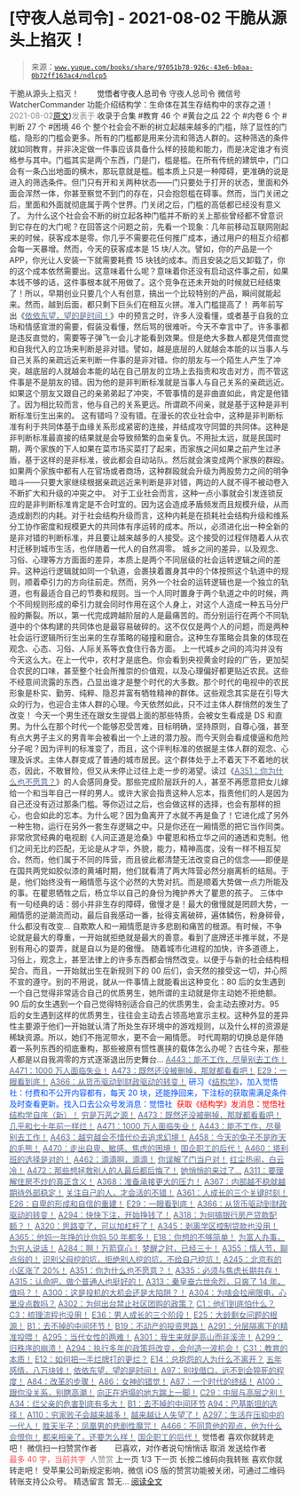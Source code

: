 # [守夜人总司令] - 2021-08-02 干脆从源头上掐灭！

> 来源：[`www.yuque.com/books/share/97051b78-926c-43e6-b0aa-0b72ff163ac4/ndlcp5`](https://www.yuque.com/books/share/97051b78-926c-43e6-b0aa-0b72ff163ac4/ndlcp5)

<ne-p id="520f42f3293818f927861ebbd5b15da4_p_0" data-lake-id="520f42f3293818f927861ebbd5b15da4_p_0"><ne-text id="u03a50f48" style="color: rgb(51, 51, 51);">干脆从源头上掐灭！</ne-text></ne-p> <ne-p id="70d9708820f33de0f5eee4dc3d8ebcbc" data-lake-id="70d9708820f33de0f5eee4dc3d8ebcbc"><ne-text id="ub066d4b2" ne-fontsize="12" style="color: rgb(255, 255, 255);">原创</ne-text><ne-text id="u753b6083" ne-fontsize="14">觉悟者</ne-text><ne-text id="u8465329f" ne-fontsize="14">守夜人总司令</ne-text></ne-p> <ne-p id="54f832ab68ef5484b8b3f5da55b36dd3" data-lake-id="54f832ab68ef5484b8b3f5da55b36dd3"><ne-text id="u6de88889" ne-fontsize="14" ne-bold="true" style="color: rgb(51, 51, 51);">守夜人总司令</ne-text></ne-p> <ne-p id="6b870859472b9f5a36da680e88a032b6" data-lake-id="6b870859472b9f5a36da680e88a032b6"><ne-text id="u5bbf9682" ne-fontsize="14" style="color: rgb(51, 51, 51);">微信号</ne-text><ne-text id="u5de0ae8c" ne-fontsize="14" style="color: rgb(51, 51, 51);">WatcherCommander</ne-text></ne-p> <ne-p id="8fe7c682ef0d4f180131869a683621f2" data-lake-id="8fe7c682ef0d4f180131869a683621f2"><ne-text id="u805c3716" ne-fontsize="14" style="color: rgb(51, 51, 51);">功能介绍</ne-text><ne-text id="u37842c16" ne-fontsize="14" style="color: rgb(51, 51, 51);">结构学：生命体在其生存结构中的求存之道！</ne-text></ne-p> <ne-p id="2d9ffbd59f826647b4a8ff68d2f714c2" data-lake-id="2d9ffbd59f826647b4a8ff68d2f714c2"><ne-text id="ueea9649f" style="color: rgb(140, 140, 140);">2021-08-02</ne-text>[<ne-text id="u5725e386" ne-fontsize="14">原文</ne-text>](https://mp.weixin.qq.com/s?__biz=MzAxNDk1NjI2Mw==&mid=2247487005&idx=1&sn=5c9d09fff280e21b56c7ad36911f4e17&chksm=9b8a2d95acfda48318cea1e43b70b0901796d230bb20e42fa7e7f5905e224967da351fc5bea4#rd))<ne-text id="u0911e31f" ne-fontsize="14" style="color: rgb(140, 140, 140);">发表于</ne-text></ne-p> <ne-p id="f0ab91326caa917c6a2f3dbe57c388da" data-lake-id="f0ab91326caa917c6a2f3dbe57c388da"><ne-text id="u20483b97" style="color: rgb(51, 51, 51);">收录于合集</ne-text></ne-p> <ne-p id="b2e9c9b8ac8c13e49d7e3822b7bfff48" data-lake-id="b2e9c9b8ac8c13e49d7e3822b7bfff48"><ne-text id="u17bfcc4f" style="color: rgb(51, 51, 51);">#教育 46 个</ne-text></ne-p> <ne-p id="4d62ad82059b963d7e9f6e70f7202fee" data-lake-id="4d62ad82059b963d7e9f6e70f7202fee"><ne-text id="u80176c36" style="color: rgb(51, 51, 51);">#黄台之瓜 22 个</ne-text></ne-p> <ne-p id="23114d23f2ce7e7966351684a95e864c" data-lake-id="23114d23f2ce7e7966351684a95e864c"><ne-text id="u81206830" style="color: rgb(51, 51, 51);">#内卷 6 个</ne-text></ne-p> <ne-p id="443961bb76d1ab065e0432d1918fc5b3" data-lake-id="443961bb76d1ab065e0432d1918fc5b3"><ne-text id="ud7030c3e" style="color: rgb(51, 51, 51);">#判断 27 个</ne-text></ne-p> <ne-p id="f00b879d4320f2074ba2dca1f47e7ebe" data-lake-id="f00b879d4320f2074ba2dca1f47e7ebe"><ne-text id="ue406297e" style="color: rgb(51, 51, 51);">#困境 46 个</ne-text></ne-p> <ne-p id="73f0804dd488a408734e6486b57416bd" data-lake-id="73f0804dd488a408734e6486b57416bd"><ne-text id="ucfeca5a8" style="color: rgb(51, 51, 51);">整个社会会不断的树立起越来越多的门槛，除了显性的门槛，隐形的门槛会更多。所有的门槛都是用来分流和筛选人群的。这种筛选的条件就如同教育，并非决定做一件事应该具备什么样的技能和能力，而是决定谁才有资格参与其中。门槛其实是两个东西，门是门，槛是槛。在所有传统的建筑中，门口会有一条凸出地面的横木，那玩意就是槛。槛本质上只是一种障碍，更准确的说是进入的筛选条件。但门只有开和关两种状态——门只要处于打开的状态，里面和外面会浑然一体，你甚至察觉不到门的存在，只会抱怨槛在碍事。然而，当门关闭之后，里面和外面就彻底属于两个世界。门关闭之后，门槛的高低都已经没有意义了。</ne-text></ne-p> <ne-p id="44f89e90c3c91b8298ce5e35ed995e85" data-lake-id="44f89e90c3c91b8298ce5e35ed995e85"><ne-text id="u5bedaba8" style="color: rgb(51, 51, 51);">为什么这个社会会不断的树立起各种门槛并不断的关上那些曾经都不曾意识到它存在的大门呢？在回答这个问题之前，先看一个现象：几年前移动互联网刚起来的时候，获客成本是零。你几乎不需要花任何推广成本，通过用户的相互介绍都会每一天暴增。然而，今天的获客成本是 15 块/人次。譬如，你的产品是一个 APP，你光让人安装一下就需要耗费 15 块钱的成本。而且安装之后又卸载了，你的这个成本依然需要出。这意味着什么呢？意味着你还没有启动这件事之前，如果本钱不够的话，这件事根本就不用做了。这个竞争在还未开始的时候就已经结束了！所以，早期创业只要几个人有创意，搞出一个比较特别的产品，瞬间就能起来。然而，越到后面，都只剩下巨头们在相互火拼。准入门槛提高了！</ne-text></ne-p> <ne-p id="652e6c30ced1bcab9a05f97e06976f40" data-lake-id="652e6c30ced1bcab9a05f97e06976f40"><ne-text id="u866be016" style="color: rgb(51, 51, 51);">两年前写出《</ne-text>[<ne-text id="u21c7055f" style="color: rgb(87, 107, 149);">依依东望，望的是时间！</ne-text>](http://mp.weixin.qq.com/s?__biz=MzAxNDk1NjI2Mw==&mid=2247483947&idx=1&sn=1dcdd529b9dad09a00b6e3e2b14c8245&chksm=9b8a21a3acfda8b5fe1dae1c8979dec0be990a569bc03372af815b4e0f08913e938d57aa6b25&scene=21#wechat_redirect)<ne-text id="u89e73cc4" style="color: rgb(51, 51, 51);">》中的预言之时，许多人没看懂，或者基于自我的立场和情感宣泄的需要，假装没看懂，然后骂的很难听。今天不幸言中了。许多事都是违反直觉的，需要等子弹飞一会儿才能看到效果。但是绝大多数人都是凭借直觉和自我代入的立场来判断是非对错。譬如，越是底层的人就越会本能的以当事人与自己关系的亲疏远近来判断一件事的是非对错。你的朋友与一个陌生人产生了冲突，越底层的人就越会本能的站在自己朋友的立场上去指责和攻击对方，而不管这件事是不是朋友的错。因为他的是非判断标准就是当事人与自己关系的亲疏远近。如果这个朋友又跟自己的亲弟弟起了冲突，不管事情的是非曲直如此，肯定是他错了。因为相比较而言，他与自己的关系更远。所谓疏不间亲，就是基于这种是非判断标准衍生出来的。</ne-text></ne-p> <ne-p id="64cb5f514da78ee483e452b36c22128e" data-lake-id="64cb5f514da78ee483e452b36c22128e"><ne-text id="uadeb1cf3" style="color: rgb(51, 51, 51);">这有错吗？没有错。在漫长的农业社会中，这种是非判断标准有利于共同体基于血缘关系形成紧密的连接，并结成攻守同盟的共同体。这种是非判断标准最直接的结果就是会导致频繁的血亲复仇。不用扯太远，就是民国时期，两个家族的下人如果在菜市场买菜打了起来，而家族之间如果之前产生过矛盾，基于这样的是非标准，彼此都会自动站队。然后就会演变成两个家族的群殴。如果两个家族中都有人在官场或者商场，这种群殴就会升级为两股势力之间的明争暗斗——只要大家继续根据亲疏远近来判断是非对错，两边的人就不得不被动卷入不断扩大和升级的冲突之中。</ne-text></ne-p> <ne-p id="db7d109a18233e871d36ba837118afad" data-lake-id="db7d109a18233e871d36ba837118afad"><ne-text id="u5d63c49c" style="color: rgb(51, 51, 51);">对于工业社会而言，这种一点小事就会引发连锁反应的是非判断标准肯定是不合时宜的。因为这会造成矛盾频发而且规模升级，从而造成剧烈的内耗。对于社会结构升级而言，这种内耗是在损耗社会结构升级和维系分工协作密度和规模更大的共同体有序运转的成本。所以，必须进化出一种全新的是非对错的判断标准，并且要让越来越多的人接受。这个接受的过程伴随着人从农村迁移到城市生活，也伴随着一代人的自然凋零。</ne-text></ne-p> <ne-p id="4cae56b318de31a90312c83a9610ad11" data-lake-id="4cae56b318de31a90312c83a9610ad11"><ne-text id="ue0298118" style="color: rgb(51, 51, 51);">城乡之间的差异，以及观念、习俗、心理等方方面面的差异，本质上是两个不同层级的社会运转逻辑之间的差异。这种运行逻辑就如同一个轨道，会裹挟着置身其中的个体按照这个轨道中的规则，顺着牵引力的方向往前走。然而，另外一个社会的运转逻辑也是一个独立的轨道，也有最适合自己的节奏和规则。当一个人同时置身于两个轨道之中的时候，两个不同规则形成的牵引力就会同时作用在这个人身上，对这个人造成一种五马分尸般的撕裂。所以，第一代完成跨越阶层的人是最痛苦的。而分别运行在两个不同轨道中的个体构建的共同体也是最容易破碎的。这不仅仅是两个人的问题，而是两种社会运行逻辑所衍生出来的生存策略的碰撞和磨合。这种生存策略会具象的体现在观念、心态、习俗、人际关系等衣食住行各方面。</ne-text></ne-p> <ne-p id="b3d722150456016bbd7f54879b5c0b67" data-lake-id="b3d722150456016bbd7f54879b5c0b67"><ne-text id="uedb35c7e" style="color: rgb(51, 51, 51);">上一代城乡之间的鸿沟并没有今天这么大。在上一代中，农村才是底色。你会看到央视黄金时段的广告，更加契合农民的口味，甚至整个社会所推崇的价值观，以及心理偏好都更贴近农民。这些不经意间流露的东西，凸显出谁才是整个时代的大多数。那个时代的电视中的农民形象是朴实、勤劳、纯粹、隐忍并富有牺牲精神的群体。这些观念其实是在引导大众的行为，也迎合主体人群的心理。今天依然如此，只不过主体人群悄然的发生了改变！</ne-text></ne-p> <ne-p id="f9cda0bc961b79d1103373d0d25b9884" data-lake-id="f9cda0bc961b79d1103373d0d25b9884"><ne-text id="u5d30a7dc" style="color: rgb(51, 51, 51);">今天一个男生还在跟女生提倡上面的那些特质，会被女生看成是 DS 和直男。为什么在那个时代一个能够忍受苦难，目标明确，坚持原则，自尊心强，甚至有点大男子主义的男青年会被看出一个上进的潜力股。而今天则会看成傻逼和危险分子呢？因为评判的标准变了，而且，这个评判标准的依据是主体人群的观念、心理及诉求。主体人群变成了普通的城市居民。这个群体处于上不着天下不着地的状态，因此，不敢冒险，但又从未停止过往上走一步的渴望。读过《</ne-text>[<ne-text id="uee0277bc" style="color: rgb(87, 107, 149);">A351：你为什么也不愿意？</ne-text>](http://mp.weixin.qq.com/s?__biz=MzIzMDYwOTM0Mg==&mid=2247485242&idx=1&sn=f4a01a5936322120b0b158f225bc78de&chksm=e8b19febdfc616fd2eb1558a3b7c748ecc497a3af00aec5b5c5ca8042cc52eb7d0af7befa399&scene=21#wechat_redirect)<ne-text id="u6e8fe5bb" style="color: rgb(51, 51, 51);">》的人会感同身受。那些完成阶层跃升的人，甚至不再愿意把女儿嫁给一个和当年自己一样的男人。或许大家会指责这种人忘本，指责他们的人是因为自己还没有迈过那条门槛。等你迈过之后，也会做这样的选择，也会有那样的担心，也会如此的忘本。为什么呢？因为鱼离开了水就不再是鱼了！它进化成了另外一种生物，运行在另外一套生存逻辑之中。只是你还在一厢情愿的把它当作同类。</ne-text></ne-p> <ne-p id="499fa5276a5790790424c9501bf4a5ee" data-lake-id="499fa5276a5790790424c9501bf4a5ee"><ne-text id="u328520c8" style="color: rgb(51, 51, 51);">非常欣赏经典的电视剧《人间正道是沧桑》中瞿恩和杨立华之间的通透和克制。他们之间无比的匹配，无论是从才华，外貌，能力，精神高度，没有一样不相互契合。然而，他们属于不同的阵营，而且彼此都清楚无法改变自己的信念——即便是在国共两党如胶似漆的黄埔时期，他们就看清了两大阵营必然分崩离析的结局。于是，他们始终没有一厢情愿与这个必然的大势对抗。而是顺着大势做一点力所能及的事。在瞿恩牺牲之后，杨立华以自己的身份为掩护养大了瞿恩的孩子。</ne-text></ne-p> <ne-p id="2ca176a75600a2c671376deb9ae3f4ed" data-lake-id="2ca176a75600a2c671376deb9ae3f4ed"><ne-text id="uf51e7513" style="color: rgb(51, 51, 51);">三体中有一句经典的话：弱小并非生存的障碍，傲慢才是！最大的傲慢就是罔顾大势，一厢情愿的逆潮流而动，最后自我感动一番，扯得支离破碎，遍体鳞伤，粉身碎骨，什么都没有改变… 自欺欺人和一厢情愿是许多悲剧和痛苦的根源。有时候，不争论就是最大的尊重，一开始就拒绝就是最大的善意。看到了底牌还半推半就，不是别有用心的耍弄，就是自以为是的傲慢。</ne-text></ne-p> <ne-p id="2e0d6d0cc5d7eb65025e5bd7ddf590c1" data-lake-id="2e0d6d0cc5d7eb65025e5bd7ddf590c1"><ne-text id="ubd796576" style="color: rgb(51, 51, 51);">随着城市化进程的加快，许多道德上，习俗上，观念上，甚至法律上的许多东西都会悄然改变。以便于与新的社会结构相契合。而且，一开始就出生在新规则下的 00 后们，会天然的接受这一切，并心照不宣的遵守。别的不用说，就从一件事情上就能看出这种变化：80 后的女生遇到一个自己觉得非常适合自己的优质男生，她所谓的主动就是你主动她不拒绝额。90 后的女生遇到一个自己觉得特别适合自己的优质男生，会主动去撩对方。95 后的女生遇到这样的优质男生，往往会主动去占领高地宣示主权。这种外显的差异性主要源于他们一开始就认清了所处生存环境中的游戏规则，以及什么样的资源是稀缺资源。所以，她们不拖泥带水，更不会一厢情愿。</ne-text></ne-p> <ne-p id="1d292cbdacf5c61ac3686e87dc3fb8e6" data-lake-id="1d292cbdacf5c61ac3686e87dc3fb8e6"><ne-text id="u8f8141e5" style="color: rgb(51, 51, 51);">时代周期的切换总是伴随着一系列东西的彻底重构，那些被原有惯性裹挟的载体怎么办呢？古往今来，那些人都是以自我凋零的方式逐渐退出历史舞台…</ne-text></ne-p> <ne-p id="56e4bc32881b72ab5d4a160172aa2adb" data-lake-id="56e4bc32881b72ab5d4a160172aa2adb">[<ne-text id="u9e14f336" style="color: rgb(87, 107, 149);">A443：能不工作，尽量别去工作！</ne-text>](http://mp.weixin.qq.com/s?__biz=MzIzMDYwOTM0Mg==&mid=2247485773&idx=1&sn=53ef33f06482c86688f789e66dc60694&chksm=e8b1919cdfc6188ae7e40e10857a7661c927157293a294000b30c49c7699d210248718ea9315&scene=21#wechat_redirect)</ne-p> <ne-p id="8afa17056aa6baa21f3403fe05c00b78" data-lake-id="8afa17056aa6baa21f3403fe05c00b78">[<ne-text id="u0053af14" style="color: rgb(87, 107, 149);">A471：1000 万人面临失业！</ne-text>](http://mp.weixin.qq.com/s?__biz=MzIzMDYwOTM0Mg==&mid=2247486048&idx=1&sn=bf4938c29795e6b87e12bf1297f4583d&chksm=e8b192b1dfc61ba79abd79a8466233e918139d75e45a635323df32428b429405ecd140142e20&scene=21#wechat_redirect)</ne-p> <ne-p id="9988344b51b55efb044735d0053a503b" data-lake-id="9988344b51b55efb044735d0053a503b">[<ne-text id="u7bbceb2f" style="color: rgb(87, 107, 149);">A473：既然还没被删掉，那就都看看吧！</ne-text>](http://mp.weixin.qq.com/s?__biz=MzAxNDk1NjI2Mw==&mid=2247487000&idx=1&sn=f379e55a20266461eda21ca7579488ae&chksm=9b8a2d90acfda4867941f50c44c78307c32b34b1bb40133fcaeb780e00231c17a528768e8d3b&scene=21#wechat_redirect)</ne-p> <ne-p id="876ce94af2afdeac930cc5d83ccfb7b2" data-lake-id="876ce94af2afdeac930cc5d83ccfb7b2">[<ne-text id="u8bb2d636" ne-bold="true" style="color: rgb(87, 107, 149);">E29：一眼看到底！</ne-text>](http://mp.weixin.qq.com/s?__biz=MzIzMDYwOTM0Mg==&mid=2247485301&idx=1&sn=dc6dd50c5d742ea51ce9e394de25351a&chksm=e8b19fa4dfc616b26734c3619c6fa664474fa478d2764c3370dde41d19f6035edc05f9f191e8&scene=21#wechat_redirect)</ne-p> <ne-p id="4d2c72273ea3958dd7b90ba106ee7fab" data-lake-id="4d2c72273ea3958dd7b90ba106ee7fab">[<ne-text id="u48ac63ad" ne-bold="true" style="color: rgb(87, 107, 149);">A366：从货币驱动到财政驱动的转变！</ne-text>](http://mp.weixin.qq.com/s?__biz=MzIzMDYwOTM0Mg==&mid=2247485347&idx=1&sn=a916df57ddc7230366719fbecc6c1704&chksm=e8b19f72dfc61664fd99844bfe3ffffb5d6f088807c84d99f11ddbc7410b2eed67bc4c615d53&scene=21#wechat_redirect)</ne-p> <ne-p id="90bf69be98e0312577308d2974a17e2e" data-lake-id="90bf69be98e0312577308d2974a17e2e"><ne-text id="u24b1109a" ne-bold="true" style="color: rgb(0, 82, 255);">研习《</ne-text>[<ne-text id="u83abeb1c" ne-bold="true" style="color: rgb(87, 107, 149);">结构学</ne-text>](https://mp.weixin.qq.com/mp/appmsgalbum?action=getalbum&album_id=1318317199878225920&__biz=MzAxNDk1NjI2Mw==#wechat_redirect)<ne-text id="ueea410de" ne-bold="true" style="color: rgb(0, 82, 255);">》，加入觉悟社：付费和不公开内容都有，每天 20 块，还能挣回来，下注标的获取需满足条件及时查看更新。</ne-text><ne-text id="ub4cb9094" style="color: rgb(0, 82, 255);">找入口去公众号发消息：觉悟社 </ne-text></ne-p> <ne-p id="15dbaad646bc28f385c7880efda45f8c" data-lake-id="15dbaad646bc28f385c7880efda45f8c"><ne-text id="u9248fe83" style="color: rgb(255, 0, 0);">获取《结构学》发消息</ne-text><ne-text id="ua257c11f" ne-bold="true" style="color: rgb(255, 0, 0);">：觉悟社</ne-text></ne-p>  <ne-p id="b8757d15440a5cde049adeaeaf3828e8" data-lake-id="b8757d15440a5cde049adeaeaf3828e8"><ne-card data-card-name="image" data-card-type="inline" id="JhLCz" data-event-boundary="card" style="color: rgb(51, 51, 51);"><ne-p id="9741bd48e94d61b4a928e996f6869a45" data-lake-id="9741bd48e94d61b4a928e996f6869a45">[<ne-text id="uba555a3d" ne-bold="true" style="color: rgb(87, 107, 149);">结构学自序（新）！</ne-text>](http://mp.weixin.qq.com/s?__biz=MzIzMDYwOTM0Mg==&mid=2247485283&idx=1&sn=aa2b8554b8e5040f8f959636feaa06a3&chksm=e8b19fb2dfc616a430aa381b8da0815311244e694a69809cd92d0602ac34cfe5f1f419b3745e&scene=21#wechat_redirect)</ne-p> <ne-p id="71af454d9edd50f6971c4787eb845dba" data-lake-id="71af454d9edd50f6971c4787eb845dba">[<ne-text id="u9f54e667" style="color: rgb(87, 107, 149);">穷是万恶之源！</ne-text>](http://mp.weixin.qq.com/s?__biz=MzAxNDk1NjI2Mw==&mid=2247483823&idx=1&sn=e54ebe9891b302dc0bf1815c76ccf8b7&chksm=9b8a2227acfdab31a05e273addd9159d4b8263d58d3c58bf214841c8189157519719c3427306&scene=21#wechat_redirect)</ne-p> <ne-p id="0ccf500014cd0cc704bf4b7a63a7ab05" data-lake-id="0ccf500014cd0cc704bf4b7a63a7ab05">[<ne-text id="u37e55d03" style="color: rgb(87, 107, 149);">A473：既然还没被删掉，那就都看看吧！</ne-text>](http://mp.weixin.qq.com/s?__biz=MzAxNDk1NjI2Mw==&mid=2247487000&idx=1&sn=f379e55a20266461eda21ca7579488ae&chksm=9b8a2d90acfda4867941f50c44c78307c32b34b1bb40133fcaeb780e00231c17a528768e8d3b&scene=21#wechat_redirect)</ne-p> <ne-p id="d60585f1c75135af38a6a63d45aa3a04" data-lake-id="d60585f1c75135af38a6a63d45aa3a04">[<ne-text id="u742dc9c3" style="color: rgb(87, 107, 149);">几乎和七十年前一样烂！</ne-text>](http://mp.weixin.qq.com/s?__biz=MzAxNDk1NjI2Mw==&mid=2247486998&idx=1&sn=0a78b1ba4029ed5a6c00c7707110cb45&chksm=9b8a2d9eacfda488c8ca29dfbdf2fdd6762fd2c4aa506456cff542b693ec31161a2f22e7c96f&scene=21#wechat_redirect)</ne-p> <ne-p id="9e2c38917c855e949560d78f3d7abf38" data-lake-id="9e2c38917c855e949560d78f3d7abf38">[<ne-text id="u28c2fe94" ne-bold="true" style="color: rgb(87, 107, 149);">A471：1000 万人面临失业！</ne-text>](http://mp.weixin.qq.com/s?__biz=MzIzMDYwOTM0Mg==&mid=2247486048&idx=1&sn=bf4938c29795e6b87e12bf1297f4583d&chksm=e8b192b1dfc61ba79abd79a8466233e918139d75e45a635323df32428b429405ecd140142e20&scene=21#wechat_redirect)</ne-p> <ne-p id="fa0d981428886e4f9e231998a1c8e5de" data-lake-id="fa0d981428886e4f9e231998a1c8e5de">[<ne-text id="u522f8b6a" ne-bold="true" style="color: rgb(87, 107, 149);">A443：能不工作，尽量别去工作！</ne-text>](http://mp.weixin.qq.com/s?__biz=MzIzMDYwOTM0Mg==&mid=2247485773&idx=1&sn=53ef33f06482c86688f789e66dc60694&chksm=e8b1919cdfc6188ae7e40e10857a7661c927157293a294000b30c49c7699d210248718ea9315&scene=21#wechat_redirect)</ne-p> <ne-p id="6296e3683981f57781ff63206dd7d8cf" data-lake-id="6296e3683981f57781ff63206dd7d8cf">[<ne-text id="uaf267572" style="color: rgb(87, 107, 149);">A463：越穷越会不惜代价去追求幻境！</ne-text>](http://mp.weixin.qq.com/s?__biz=MzIzMDYwOTM0Mg==&mid=2247486001&idx=1&sn=63523764887ace115466f7666f60e462&chksm=e8b192e0dfc61bf696c3fdc601d7786fcfe56c7249166983a33aa58e476a873b5ce32f3af194&scene=21#wechat_redirect)</ne-p> <ne-p id="8d47f326d8e7ffbf13d9489f7ab38c64" data-lake-id="8d47f326d8e7ffbf13d9489f7ab38c64">[<ne-text id="ue111196f" ne-bold="true" style="color: rgb(87, 107, 149);">A458：今天的兔子不是昨天的毛熊！</ne-text>](http://mp.weixin.qq.com/s?__biz=MzIzMDYwOTM0Mg==&mid=2247485945&idx=1&sn=e575799e1d693147593aca2220da1ab8&chksm=e8b19128dfc6183eb8468a4f462cf4612c11b8770de4b4f21a3978873eafc06e5e1e789db5d4&scene=21#wechat_redirect)</ne-p> <ne-p id="893261b528c581029d7b03798f3b08ff" data-lake-id="893261b528c581029d7b03798f3b08ff">[<ne-text id="u12b559b3" style="color: rgb(87, 107, 149);">A470：走出自卑、敏感、焦虑的困境！</ne-text>](http://mp.weixin.qq.com/s?__biz=MzIzMDYwOTM0Mg==&mid=2247486038&idx=1&sn=8ca06dd9791f0b1812e4207ab9f3da17&chksm=e8b19287dfc61b916da5943853087e236284ac52258cd2e2ab23e17ed8cf86284d2928eb5501&scene=21#wechat_redirect)</ne-p> <ne-p id="c91d3d39d7d541dc1f935c9e92504efe" data-lake-id="c91d3d39d7d541dc1f935c9e92504efe">[<ne-text id="ua2a0b125" style="color: rgb(87, 107, 149);">国企职工的后代！</ne-text>](http://mp.weixin.qq.com/s?__biz=MzIzMDYwOTM0Mg==&mid=2247485992&idx=1&sn=feee2c96a03d19b3d09ef26a4c773d67&chksm=e8b192f9dfc61befac7603d46f65577b559005a32b0f34f6cdd7581c9cac760f8f93cdd78da1&scene=21#wechat_redirect)</ne-p> <ne-p id="976334a5249535d16f751c24522c5d4c" data-lake-id="976334a5249535d16f751c24522c5d4c">[<ne-text id="u28d9d1e7" style="color: rgb(87, 107, 149);">A460：塔利班的选择是对的！</ne-text>](http://mp.weixin.qq.com/s?__biz=MzIzMDYwOTM0Mg==&mid=2247485975&idx=1&sn=6b0f177b4ea0ebbd459bd60b2c38b45d&chksm=e8b192c6dfc61bd0dc168554185ac50b8766c65ea2b07302d9ea8d2587d3338ca409349d3c7c&scene=21#wechat_redirect)</ne-p> <ne-p id="c9437110592195e50b84f182f5e55852" data-lake-id="c9437110592195e50b84f182f5e55852">[<ne-text id="u3fda87d6" style="color: rgb(87, 107, 149);">A462：滴滴啊，滴滴！</ne-text>](http://mp.weixin.qq.com/s?__biz=MzIzMDYwOTM0Mg==&mid=2247485987&idx=1&sn=b148f4fdd1b8e4c5a6adb9d8ee37eb07&chksm=e8b192f2dfc61be45f8f6378c8a11a241ae609bc3afbc389d32df451c5f0e562ba590bcee88f&scene=21#wechat_redirect)</ne-p> <ne-p id="9f738b8df1db6a64f35243f7be3df9b6" data-lake-id="9f738b8df1db6a64f35243f7be3df9b6">[<ne-text id="u1606e2cc" style="color: rgb(87, 107, 149);">你误解了门当户对！</ne-text>](http://mp.weixin.qq.com/s?__biz=MzAxNDk1NjI2Mw==&mid=2247486972&idx=1&sn=374297ef4332b1dc1c96c6e2f10e3212&chksm=9b8a2e74acfda762739dd58bec2cabe8b8d44717705d356953b94089dacb9225f702d4f76b31&scene=21#wechat_redirect)</ne-p> <ne-p id="74fa4d85ff920c2276792cb5269ea44c" data-lake-id="74fa4d85ff920c2276792cb5269ea44c">[<ne-text id="u398fdf80" style="color: rgb(87, 107, 149);">红尘热闹，白云冷！</ne-text>](http://mp.weixin.qq.com/s?__biz=MzAxNDk1NjI2Mw==&mid=2247486913&idx=1&sn=6b387c24eb6d5e30ed150e13eded77a1&chksm=9b8a2e49acfda75fdfcfe0a7770792cdd85568a9ecb1bd9b67508b29df853aaba08bf27356d5&scene=21#wechat_redirect)</ne-p> <ne-p id="076824003cde6f586c1ff779b31b2896" data-lake-id="076824003cde6f586c1ff779b31b2896">[<ne-text id="u0b166c66" style="color: rgb(87, 107, 149);">A472：那些想拯救别人的人最后都后悔了！</ne-text>](http://mp.weixin.qq.com/s?__biz=MzAxNDk1NjI2Mw==&mid=2247486991&idx=1&sn=614ee82f6fec41e2e7615695dbe879f7&chksm=9b8a2d87acfda491e089d9d494ac3321fa68a9aa7b9d21a56efa109172bdfd1566c7a0ca3d18&scene=21#wechat_redirect)</ne-p> <ne-p id="14f13021870f5fc4eae0cc5bea8a0041" data-lake-id="14f13021870f5fc4eae0cc5bea8a0041">[<ne-text id="uf78e5163" style="color: rgb(87, 107, 149);">她悄悄的来过了…</ne-text>](http://mp.weixin.qq.com/s?__biz=MzAxNDk1NjI2Mw==&mid=2247486930&idx=1&sn=b77ae646083ab5e3eb326ae3d7e21d45&chksm=9b8a2e5aacfda74c2ff1967af83816bf72089493de4db12379f3ce640a96e9260ceea91d094c&scene=21#wechat_redirect)</ne-p> <ne-p id="287b55849a68bed36ca698e4a78622bb" data-lake-id="287b55849a68bed36ca698e4a78622bb">[<ne-text id="u095aac57" ne-bold="true" style="color: rgb(87, 107, 149);">A311：要理解住房不炒的真正含义！</ne-text>](http://mp.weixin.qq.com/s?__biz=MzIzMDYwOTM0Mg==&mid=2247484959&idx=1&sn=090583ec50bfd9febec1de463c2672f6&chksm=e8b19ecedfc617d8629080f6745c8de013cfe875de26eef6767b2d5c10782650223ed15f807b&scene=21#wechat_redirect)</ne-p> <ne-p id="e37defa93dfd892823d8248f7fa15242" data-lake-id="e37defa93dfd892823d8248f7fa15242">[<ne-text id="ue4ac5b3f" ne-bold="true" style="color: rgb(87, 107, 149);">A368：准备承接更大的压力！</ne-text>](http://mp.weixin.qq.com/s?__biz=MzIzMDYwOTM0Mg==&mid=2247485369&idx=1&sn=2667c5f16cee9442898e6e5841394ceb&chksm=e8b19f68dfc6167e4e104d37c61b859327f4b8ce37941da84bd412d3e27bb4a51c7dee8e1a7a&scene=21#wechat_redirect)</ne-p> <ne-p id="24ad9de7631f61f640596d97b4beb793" data-lake-id="24ad9de7631f61f640596d97b4beb793">[<ne-text id="u46535551" ne-bold="true" style="color: rgb(87, 107, 149);">A367：内部越不稳就越期待外部稳定！</ne-text>](http://mp.weixin.qq.com/s?__biz=MzIzMDYwOTM0Mg==&mid=2247485357&idx=1&sn=8defe53f9944202f9dd4504eb4b58400&chksm=e8b19f7cdfc6166a35ae3b9e710959c0bbbd9cd381fe3ce105489b542c9c695e3778bae7a2c5&scene=21#wechat_redirect)</ne-p> <ne-p id="5fed445a8283331d79bd059c376eb8c3" data-lake-id="5fed445a8283331d79bd059c376eb8c3">[<ne-text id="u672f7d88" style="color: rgb(87, 107, 149);">关注自己的人，才会活的不错！</ne-text>](http://mp.weixin.qq.com/s?__biz=MzIzMDYwOTM0Mg==&mid=2247485305&idx=1&sn=c719ea57e5c3320c2e2629dd9a7b44e9&chksm=e8b19fa8dfc616be5fa3f8141ea0aa63d5e1335657ed97e62c1086c41eba29effe58e0c8e9dc&scene=21#wechat_redirect)</ne-p> <ne-p id="fa40b36e81af5823247ba2c8f8127ccc" data-lake-id="fa40b36e81af5823247ba2c8f8127ccc">[<ne-text id="u6ea69de1" ne-bold="true" style="color: rgb(87, 107, 149);">A361：人成长的三个关键时刻！</ne-text>](http://mp.weixin.qq.com/s?__biz=MzAxNDk1NjI2Mw==&mid=2247486472&idx=1&sn=8b46d73659ff81e3d7bd544e1718a94f&chksm=9b8a2f80acfda69601b059cb0180f8841eda098200c32c84ad6430bb8fbe33a9021fa7890344&scene=21#wechat_redirect)</ne-p> <ne-p id="0c9c283f05a9ca58c27ebadebb8410f1" data-lake-id="0c9c283f05a9ca58c27ebadebb8410f1">[<ne-text id="u5c58ff7b" ne-bold="true" style="color: rgb(87, 107, 149);">E26：自卑的形成和自信的重建！</ne-text>](http://mp.weixin.qq.com/s?__biz=MzIzMDYwOTM0Mg==&mid=2247485311&idx=1&sn=28f827c212f9a1ac53e73986742ca5aa&chksm=e8b19faedfc616b8d527f328c2ad55dca966707c8813ceaa5b7c0daee3432edeec88744d842c&scene=21#wechat_redirect)</ne-p> <ne-p id="a3a1f05f9ab4e9b9fc30857bcacc6885" data-lake-id="a3a1f05f9ab4e9b9fc30857bcacc6885">[<ne-text id="u88cb907c" ne-bold="true" style="color: rgb(87, 107, 149);">E29：一眼看到底！</ne-text>](http://mp.weixin.qq.com/s?__biz=MzIzMDYwOTM0Mg==&mid=2247485301&idx=1&sn=dc6dd50c5d742ea51ce9e394de25351a&chksm=e8b19fa4dfc616b26734c3619c6fa664474fa478d2764c3370dde41d19f6035edc05f9f191e8&scene=21#wechat_redirect)</ne-p> <ne-p id="6bb980f5ed6e6d0e589e1e5a7239a499" data-lake-id="6bb980f5ed6e6d0e589e1e5a7239a499">[<ne-text id="u0730ea0c" ne-bold="true" style="color: rgb(87, 107, 149);">A366：从货币驱动到财政驱动的转变！</ne-text>](http://mp.weixin.qq.com/s?__biz=MzIzMDYwOTM0Mg==&mid=2247485347&idx=1&sn=a916df57ddc7230366719fbecc6c1704&chksm=e8b19f72dfc61664fd99844bfe3ffffb5d6f088807c84d99f11ddbc7410b2eed67bc4c615d53&scene=21#wechat_redirect)</ne-p> <ne-p id="1e5a97a7dde1b695397440db89da56f4" data-lake-id="1e5a97a7dde1b695397440db89da56f4">[<ne-text id="u9999a179" ne-bold="true" style="color: rgb(87, 107, 149);">A294：快快下注，开始挣钱了！</ne-text>](http://mp.weixin.qq.com/s?__biz=MzIzMDYwOTM0Mg==&mid=2247484849&idx=1&sn=5485cd1d6c511e883e25b0c7dd9e2e3e&chksm=e8b19d60dfc614764ffc8405dccf5b8120b31988f3c1cee74e384c06f0e39c3c81bef8263c3d&scene=21#wechat_redirect)</ne-p> <ne-p id="c3baf59b04a957623efd0a0cd8d088c7" data-lake-id="c3baf59b04a957623efd0a0cd8d088c7">[<ne-text id="ub71ca864" ne-bold="true" style="color: rgb(87, 107, 149);">A318：为何搞银行房产贷款配额？！</ne-text>](http://mp.weixin.qq.com/s?__biz=MzIzMDYwOTM0Mg==&mid=2247485031&idx=1&sn=c4af23061445755fdb12f1196c108b1d&chksm=e8b19eb6dfc617a015821fd94ff2d8f51a2cb8fb456ddd907206b615bf3240c1597d3618609c&scene=21#wechat_redirect)</ne-p> <ne-p id="65514bcfff415c64db5ba41bb5d305e3" data-lake-id="65514bcfff415c64db5ba41bb5d305e3">[<ne-text id="ufc33ab63" ne-fontsize="13" ne-bold="true" style="color: rgb(87, 107, 149);">A320：思路变了，可以加杠杆了！</ne-text>](http://mp.weixin.qq.com/s?__biz=MzIzMDYwOTM0Mg==&mid=2247485041&idx=1&sn=add2174fa42806f885a456a072ee4fee&chksm=e8b19ea0dfc617b6734e013f780112fdd88f28ad5312ce423fea1d75da4c3757660dab175208&scene=21#wechat_redirect)</ne-p> <ne-p id="97710ae7b2a3368496468208ab2162ef" data-lake-id="97710ae7b2a3368496468208ab2162ef">[<ne-text id="u2d0612d5" ne-bold="true" style="color: rgb(87, 107, 149);">A345：剥离学区控制贷款也没用！</ne-text>](http://mp.weixin.qq.com/s?__biz=MzIzMDYwOTM0Mg==&mid=2247485208&idx=1&sn=ac3653b56fc18a4a6a809139f935bc45&chksm=e8b19fc9dfc616dfa31b0baf15aa90d994ef8a1262e0fd515739c06698cd0673d1d46e6e4c4f&scene=21#wechat_redirect)</ne-p> <ne-p id="b8cc02d3434c3a147fc0f71f1275eeb6" data-lake-id="b8cc02d3434c3a147fc0f71f1275eeb6">[<ne-text id="u66ae2f8e" ne-bold="true" style="color: rgb(87, 107, 149);">A365：他妈一年挣的比你妈 50 年都多！</ne-text>](http://mp.weixin.qq.com/s?__biz=MzIzMDYwOTM0Mg==&mid=2247485336&idx=1&sn=2fba7786d5102be1d639bfdd138185db&chksm=e8b19f49dfc6165f4a1e07062ca1414d977f1a6c15d797233e36f7dec3b27c28b0ed72667f5f&scene=21#wechat_redirect)</ne-p> <ne-p id="889fb834083caddfefc8f6a3c46f726e" data-lake-id="889fb834083caddfefc8f6a3c46f726e">[<ne-text id="u8b48bd5b" ne-bold="true" style="color: rgb(87, 107, 149);">E18：你想的不够简单！</ne-text>](http://mp.weixin.qq.com/s?__biz=MzIzMDYwOTM0Mg==&mid=2247484775&idx=1&sn=2a8e810e281cd7fe5a4db49002b193d2&chksm=e8b19db6dfc614a0e3360f0d54949c40138c27b184c114a44feaa394bd4400073dbbedf6a049&scene=21#wechat_redirect)</ne-p> <ne-p id="2eae0ce291908d1e83673e50c4296693" data-lake-id="2eae0ce291908d1e83673e50c4296693">[<ne-text id="u71189f9b" style="color: rgb(87, 107, 149);">为富人办事，为穷人说话！</ne-text>](http://mp.weixin.qq.com/s?__biz=MzIzMDYwOTM0Mg==&mid=2247484462&idx=1&sn=195ebab17907fba73c69ae7a11bc40ad&chksm=e8b19cffdfc615e9b2f88327d492813afa3656859f4d67a6d831ac1cf684a54b760a8b8edcd6&scene=21#wechat_redirect)</ne-p> <ne-p id="6b3605d311a05a1d5d772a78d9330ac2" data-lake-id="6b3605d311a05a1d5d772a78d9330ac2">[<ne-text id="uc7207d3e" ne-bold="true" style="color: rgb(87, 107, 149);">A284：啊！万箭穿心！</ne-text>](http://mp.weixin.qq.com/s?__biz=MzAxNDk1NjI2Mw==&mid=2247486135&idx=1&sn=e950149b9b9147e9199cfc6093605950&chksm=9b8a293facfda029419b911d4b4fa91c73bbaf695b206df2cf15124d843f4bf4b80673baa394&scene=21#wechat_redirect)</ne-p> <ne-p id="0490f8842f0c51ceab11158e36c1e581" data-lake-id="0490f8842f0c51ceab11158e36c1e581">[<ne-text id="u95a0628b" ne-bold="true" style="color: rgb(87, 107, 149);">梦醒之时，已经三十！</ne-text>](http://mp.weixin.qq.com/s?__biz=MzIzMDYwOTM0Mg==&mid=2247484378&idx=1&sn=e3a058584a13d7a5267315113964280d&chksm=e8b19b0bdfc6121df4af4b77d2d826fd0f4132ccfdee48132ce8cf86eb1ba45b898be83d1dc7&scene=21#wechat_redirect)</ne-p> <ne-p id="30ca9570a27b7f5c38cb786c5100b2bd" data-lake-id="30ca9570a27b7f5c38cb786c5100b2bd">[<ne-text id="u656d42a1" ne-bold="true" style="color: rgb(87, 107, 149);">A355：情人节，聊点俗的！</ne-text>](http://mp.weixin.qq.com/s?__biz=MzAxNDk1NjI2Mw==&mid=2247486442&idx=1&sn=2ed76ec8cb69dfe51023fb4f426eeb51&chksm=9b8a2862acfda17469215d16d6bfa7210211dfb0cf4418774fc0ea014de0f6184c9b01b82f70&scene=21#wechat_redirect)</ne-p> <ne-p id="00a28b77964b17bc24271273786d709a" data-lake-id="00a28b77964b17bc24271273786d709a">[<ne-text id="u78bce41b" ne-bold="true" style="color: rgb(87, 107, 149);">识别父母挖的坑，拒绝别人挖的坑，不给自己挖坑！</ne-text>](http://mp.weixin.qq.com/s?__biz=MzAxNDk1NjI2Mw==&mid=2247486426&idx=1&sn=8707934ad2fe2f8017d6b7810fd61c17&chksm=9b8a2852acfda1441fded7bab2456dd2493073ad3e5d541e1080d1739879b86c25a3a61df79a&scene=21#wechat_redirect)</ne-p> <ne-p id="9f65a870dd7f38ec99b8a920c18e15ac" data-lake-id="9f65a870dd7f38ec99b8a920c18e15ac">[<ne-text id="u1bc0e622" ne-bold="true" style="color: rgb(87, 107, 149);">A245：北京有的小区涨了 20%！</ne-text>](http://mp.weixin.qq.com/s?__biz=MzIzMDYwOTM0Mg==&mid=2247485265&idx=1&sn=f4bce6f07805cba2db3a1a806215e45c&chksm=e8b19f80dfc616966666979063f2c9fce9fe20308538607cf90eac74f0db85c9adf79299f4b8&scene=21#wechat_redirect)</ne-p> <ne-p id="fafe55f1c415c538405d40160fdb3476" data-lake-id="fafe55f1c415c538405d40160fdb3476">[<ne-text id="u50ebd5bd" style="color: rgb(87, 107, 149);">A351：你为什么也不愿意？！</ne-text>](http://mp.weixin.qq.com/s?__biz=MzIzMDYwOTM0Mg==&mid=2247485242&idx=1&sn=f4a01a5936322120b0b158f225bc78de&chksm=e8b19febdfc616fd2eb1558a3b7c748ecc497a3af00aec5b5c5ca8042cc52eb7d0af7befa399&scene=21#wechat_redirect)</ne-p> <ne-p id="fecf4b0729433ce521dcb998aacc359e" data-lake-id="fecf4b0729433ce521dcb998aacc359e">[<ne-text id="ucfd68ad1" ne-bold="true" style="color: rgb(87, 107, 149);">A335：必须与焦虑长期共存！</ne-text>](http://mp.weixin.qq.com/s?__biz=MzIzMDYwOTM0Mg==&mid=2247485165&idx=1&sn=f3f0957c63fa549b288f00c8b117162e&chksm=e8b19e3cdfc6172a188000afd2b522144a04ba774169824cad2067d93b5365537ff0644f6b9f&scene=21#wechat_redirect)</ne-p> <ne-p id="74e05b9d1b9ae58c11cea0f7d78e5977" data-lake-id="74e05b9d1b9ae58c11cea0f7d78e5977">[<ne-text id="uddeed423" ne-bold="true" style="color: rgb(87, 107, 149);">A315：认命吧，做个普通人也挺好的！</ne-text>](http://mp.weixin.qq.com/s?__biz=MzIzMDYwOTM0Mg==&mid=2247485008&idx=1&sn=bcaf70c42d4676c8f69de9f9ead1e495&chksm=e8b19e81dfc617973ba40200519407186760e32843fc6f379020da6160b0ba89870dadcae5fa&scene=21#wechat_redirect)</ne-p> <ne-p id="04d7baad4b0ff979e0ed7b43945d30eb" data-lake-id="04d7baad4b0ff979e0ed7b43945d30eb">[<ne-text id="u92f9fb61" ne-bold="true" style="color: rgb(87, 107, 149);">A313：秦皇奋六世余烈，只爽了 14 年，值吗？！</ne-text>](http://mp.weixin.qq.com/s?__biz=MzIzMDYwOTM0Mg==&mid=2247484982&idx=1&sn=c788144715447f1d1706d11032606236&chksm=e8b19ee7dfc617f122722185bea3af2753d3c810cdae1f8c6e5189fb69afc7b28093e7466cfd&scene=21#wechat_redirect)</ne-p> <ne-p id="513d2f7febc5ada945a693ec4bc180cb" data-lake-id="513d2f7febc5ada945a693ec4bc180cb">[<ne-text id="uc2f0308c" ne-bold="true" style="color: rgb(87, 107, 149);">A300：这是投机的大机会还是大陷阱？！</ne-text>](http://mp.weixin.qq.com/s?__biz=MzIzMDYwOTM0Mg==&mid=2247484882&idx=1&sn=b103029f41e3aede94e1a45d035cd9ac&chksm=e8b19d03dfc614153863f37ca3f9204b451e2c02ad5ca8680c120e2458e628e5329c76b2d42c&scene=21#wechat_redirect)</ne-p> <ne-p id="8770aa7a3eefec3c86ab5ac45ad6442f" data-lake-id="8770aa7a3eefec3c86ab5ac45ad6442f">[<ne-text id="ue5956060" ne-bold="true" style="color: rgb(87, 107, 149);">A304：为啥会拉闸限电，心里没点数吗？</ne-text>](http://mp.weixin.qq.com/s?__biz=MzIzMDYwOTM0Mg==&mid=2247484921&idx=1&sn=0f74dcad5b3cecf8e438493543b5457e&chksm=e8b19d28dfc6143eb8a9bdcdc8a57259580a9267ecea4e54032b9a803540f314e3c6a3cb50ca&scene=21#wechat_redirect)</ne-p> <ne-p id="71a716d538eba62b5fa05fd9b8ebc8f0" data-lake-id="71a716d538eba62b5fa05fd9b8ebc8f0">[<ne-text id="u1ebb263d" ne-bold="true" style="color: rgb(87, 107, 149);">A302：为何出台禁止社区团购的政策？</ne-text>](http://mp.weixin.qq.com/s?__biz=MzIzMDYwOTM0Mg==&mid=2247484904&idx=1&sn=3b711f9bc2c47ba0ba432cf47d5832fb&chksm=e8b19d39dfc6142f8524aba7d5a15c694c1e25c19e2e662f6773219ace93c7354adf6878e54f&scene=21#wechat_redirect)</ne-p> <ne-p id="3b3698266727699924441fbd9376f1fb" data-lake-id="3b3698266727699924441fbd9376f1fb">[<ne-text id="ud69133ba" style="color: rgb(87, 107, 149);">C1：他们到底怕什么？</ne-text>](http://mp.weixin.qq.com/s?__biz=MzAxNDk1NjI2Mw==&mid=2247483898&idx=1&sn=1b0a50386e9e89d2750dec717236f0aa&chksm=9b8a2272acfdab64235b35ee5e91b8cac6172144207251636e1345fc570aa1601f59eff7f442&scene=21#wechat_redirect)</ne-p> <ne-p id="05bdd41ecb5b37933dbe7512ecf7f092" data-lake-id="05bdd41ecb5b37933dbe7512ecf7f092">[<ne-text id="u14b19ccd" style="color: rgb(87, 107, 149);">C3：梳理流程也没用！</ne-text>](http://mp.weixin.qq.com/s?__biz=MzAxNDk1NjI2Mw==&mid=2247483989&idx=1&sn=ee70dacfd980f041379d91ae947ece44&chksm=9b8a21ddacfda8cb28bf62d6f53531e8a8ebce2de96396e50ec7e7e144fffe502ec6faee3415&scene=21#wechat_redirect)</ne-p> <ne-p id="7f876a8f2449675e9cbc9999f2df3a6c" data-lake-id="7f876a8f2449675e9cbc9999f2df3a6c">[<ne-text id="u83e6db39" style="color: rgb(87, 107, 149);">E36：男人成长的三个阶段！</ne-text>](http://mp.weixin.qq.com/s?__biz=MzIzMDYwOTM0Mg==&mid=2247484322&idx=1&sn=c300d9466951d36645128c5167ca5934&chksm=e8b19b73dfc61265dde1bb437a9945db0c1d9c7fe1cbffe1feec995c9dde8a6eb99272dc86a9&scene=21#wechat_redirect)</ne-p> <ne-p id="e143464bb07d7f04c4417e0b2a7a4562" data-lake-id="e143464bb07d7f04c4417e0b2a7a4562">[<ne-text id="u997f8b5f" style="color: rgb(87, 107, 149);">E25：大龄剩女问题的根源！</ne-text>](http://mp.weixin.qq.com/s?__biz=MzIzMDYwOTM0Mg==&mid=2247484587&idx=1&sn=3335cb9dd973ae9f9c9279a0388bbe33&chksm=e8b19c7adfc6156c752a5edad793fc1d8db424d6b609ce62f26f78537b3b41e83ea47aca2929&scene=21#wechat_redirect)</ne-p> <ne-p id="609ca1acbf98c1ebbdfe7f6fbc19a11b" data-lake-id="609ca1acbf98c1ebbdfe7f6fbc19a11b">[<ne-text id="uc45d59e6" style="color: rgb(87, 107, 149);">B1：去不掉的中间环节！</ne-text>](http://mp.weixin.qq.com/s?__biz=MzIzMDYwOTM0Mg==&mid=2247483903&idx=1&sn=e8a21cb816d6a27d869f81463805a208&chksm=e8b1992edfc610380f54d91f9acc9844820c77ce8a5bcedb4f36372c406647f45fd2514a6a77&scene=21#wechat_redirect)</ne-p> <ne-p id="8ea24f3832fb7d6ea4eac18479fd4fc2" data-lake-id="8ea24f3832fb7d6ea4eac18479fd4fc2">[<ne-text id="uca31db19" ne-bold="true" style="color: rgb(87, 107, 149);">B19：不动产的投资思路！</ne-text>](http://mp.weixin.qq.com/s?__biz=MzIzMDYwOTM0Mg==&mid=2247484069&idx=1&sn=a13a6e590a21b27fd1356718b3a2dcd3&chksm=e8b19a74dfc613622b23c7233732cbb1d499c75f9b7ac3047cdeaee3a34eeae7d3b4871429f1&scene=21#wechat_redirect)</ne-p> <ne-p id="336e44381c529e8b17815f0309f157ef" data-lake-id="336e44381c529e8b17815f0309f157ef">[<ne-text id="u21cfd33a" ne-bold="true" style="color: rgb(87, 107, 149);">A291：分层隔离下的精准投喂！</ne-text>](http://mp.weixin.qq.com/s?__biz=MzIzMDYwOTM0Mg==&mid=2247484828&idx=1&sn=e04894d9a01e37c8edb5562d2b0eaa19&chksm=e8b19d4ddfc6145b5803859c628b8b7c24083c66fff9e3a943e82d3e3b7b40a8bad9bed858f8&scene=21#wechat_redirect)</ne-p> <ne-p id="ba88d67b9b90be4f9a4e95cf8febea50" data-lake-id="ba88d67b9b90be4f9a4e95cf8febea50">[<ne-text id="u4b7c8a10" style="color: rgb(87, 107, 149);">A295：当代女性的两难！</ne-text>](http://mp.weixin.qq.com/s?__biz=MzIzMDYwOTM0Mg==&mid=2247484854&idx=1&sn=6851afe306f7b89d23728018ea32b7f2&chksm=e8b19d67dfc61471955b15021ac11c5fff9f1607977e9df1bd2bbfabc2deb3dea5c98e369c55&scene=21#wechat_redirect)</ne-p> <ne-p id="ddc208bd092792943c919554268081f1" data-lake-id="ddc208bd092792943c919554268081f1">[<ne-text id="u80ab842e" style="color: rgb(87, 107, 149);">A301：我生来就是高山而非溪流！</ne-text>](http://mp.weixin.qq.com/s?__biz=MzIzMDYwOTM0Mg==&mid=2247484895&idx=1&sn=241f68fd60c1b47239beef7573364ceb&chksm=e8b19d0edfc6141856def733b4a1fd20332b7083f1234182452387fcfe12cebb015db7bfbeec&scene=21#wechat_redirect)</ne-p> <ne-p id="fd2edab2b668e843f411eb648b07ec9a" data-lake-id="fd2edab2b668e843f411eb648b07ec9a">[<ne-text id="u280afc64" style="color: rgb(87, 107, 149);">A299：旧秩序的崩溃！</ne-text>](http://mp.weixin.qq.com/s?__biz=MzIzMDYwOTM0Mg==&mid=2247484889&idx=1&sn=164441f266273fb02e28029c851bdf6c&chksm=e8b19d08dfc6141e7411c30e887493e32cd32469a54ef3fb00e7ca437917b27458bc70db8616&scene=21#wechat_redirect)</ne-p> <ne-p id="e345b5f5191e261c4c8287b61e7ca157" data-lake-id="e345b5f5191e261c4c8287b61e7ca157">[<ne-text id="ua0dafe1b" ne-bold="true" style="color: rgb(87, 107, 149);">A294：执行多年的政策将改变，会创造一波机会！</ne-text>](http://mp.weixin.qq.com/s?__biz=MzIzMDYwOTM0Mg==&mid=2247484849&idx=1&sn=5485cd1d6c511e883e25b0c7dd9e2e3e&chksm=e8b19d60dfc614764ffc8405dccf5b8120b31988f3c1cee74e384c06f0e39c3c81bef8263c3d&scene=21#wechat_redirect)</ne-p> <ne-p id="5c039a4e382c4ce66e08b132dc55e05a" data-lake-id="5c039a4e382c4ce66e08b132dc55e05a">[<ne-text id="u47a95052" style="color: rgb(87, 107, 149);">C31：教育的本质！</ne-text>](http://mp.weixin.qq.com/s?__biz=MzAxNDk1NjI2Mw==&mid=2247484645&idx=1&sn=0c19e963af345ec0d157348555f45482&chksm=9b8a276dacfdae7bb43eb0602bf7d9fdc827d0675a7350f893c5b3b43986de58782355a2065d&scene=21#wechat_redirect)</ne-p> <ne-p id="9afb5ea098a655541474073e3dfd4127" data-lake-id="9afb5ea098a655541474073e3dfd4127">[<ne-text id="ue43cc0f1" style="color: rgb(87, 107, 149);">E12：如何把一手烂牌打的更烂？</ne-text>](http://mp.weixin.qq.com/s?__biz=MzAxNDk1NjI2Mw==&mid=2247485371&idx=1&sn=8e848c21bdb42dbe2fb102617241b981&chksm=9b8a2433acfdad2560f3ff6bc23e4d9cee1b3ebd3e51aa48fa2b97224fe3303853cd6c664ee1&scene=21#wechat_redirect)</ne-p> <ne-p id="f1018665d1107524e864a2faf7d6b0d3" data-lake-id="f1018665d1107524e864a2faf7d6b0d3">[<ne-text id="u1ceb618b" style="color: rgb(87, 107, 149);">E14：总抱怨的人为什么不离开？</ne-text>](http://mp.weixin.qq.com/s?__biz=MzIzMDYwOTM0Mg==&mid=2247484341&idx=1&sn=c266eb0136273f0b1219e0fd659daafc&chksm=e8b19b64dfc61272f157e1e17a76b2e83c6fd62a1beb78d60ea73a65463109b428cd9dd6ce7a&scene=21#wechat_redirect)</ne-p> <ne-p id="cf61a9560d27975762236b93c180e9d5" data-lake-id="cf61a9560d27975762236b93c180e9d5">[<ne-text id="u8cac7a7f" style="color: rgb(87, 107, 149);">五年感情，八万块钱！</ne-text>](http://mp.weixin.qq.com/s?__biz=MzIzMDYwOTM0Mg==&mid=2247484317&idx=1&sn=b22f9fb2e3c084e427a5e3e9895be99a&chksm=e8b19b4cdfc6125adf3ea3b0d2b72a121f38e8ba26e43abc48edff900327ce3e7464b944cafb&scene=21#wechat_redirect)</ne-p> <ne-p id="ebe3abbd2986cc19280ee8cc16c4236a" data-lake-id="ebe3abbd2986cc19280ee8cc16c4236a">[<ne-text id="udff017ee" ne-bold="true" style="color: rgb(87, 107, 149);">依依东望，望的是时间！</ne-text>](http://mp.weixin.qq.com/s?__biz=MzIzMDYwOTM0Mg==&mid=2247483860&idx=1&sn=b5b01ae82ff764ce2806251e3f2a809f&chksm=e8b19905dfc61013607735eb7782299c9a4d7a39a8b15a7b46182ef20eda3ffe9f6ed6337e1f&scene=21#wechat_redirect)</ne-p> <ne-p id="d45acf19a411c9c1281fec6e6f681c46" data-lake-id="d45acf19a411c9c1281fec6e6f681c46">[<ne-text id="u12f8dd67" style="color: rgb(87, 107, 149);">A97：别找借口，远不到会猝死的程度！</ne-text>](http://mp.weixin.qq.com/s?__biz=MzAxNDk1NjI2Mw==&mid=2247484866&idx=1&sn=d93222730b1fd65cd31d270e54c91073&chksm=9b8a264aacfdaf5cf1d8eab64891b03e7b9966e887c9f512b7cb4a3f6cca04f1faa2c5da905d&scene=21#wechat_redirect)</ne-p> <ne-p id="6506257add76c6cad7d6b896d340e946" data-lake-id="6506257add76c6cad7d6b896d340e946">[<ne-text id="u861af73a" style="color: rgb(87, 107, 149);">A84：改革的步骤！</ne-text>](http://mp.weixin.qq.com/s?__biz=MzIzMDYwOTM0Mg==&mid=2247484098&idx=1&sn=8a28fd5dce47b485ed38e4f3cfdb7d05&chksm=e8b19a13dfc61305fde13511d297aa1d6b59184825c7998f338e7d5f36742e3c06c717d78fe8&scene=21#wechat_redirect)</ne-p> <ne-p id="6de9611e1786fbf146151a0fb3a13859" data-lake-id="6de9611e1786fbf146151a0fb3a13859">[<ne-text id="u3f1dcfee" style="color: rgb(87, 107, 149);">A86：女神的错觉！</ne-text>](http://mp.weixin.qq.com/s?__biz=MzAxNDk1NjI2Mw==&mid=2247484733&idx=1&sn=fab22e8ab3f80b78dab3d4e2e2716bfb&chksm=9b8a26b5acfdafa374df83506e5086a573169362877918977c08490b4e9747c45c99d1266e7f&scene=21#wechat_redirect)</ne-p> <ne-p id="4c5e68728f3412be2a1d79d923106d3e" data-lake-id="4c5e68728f3412be2a1d79d923106d3e">[<ne-text id="uf618ce0b" style="color: rgb(87, 107, 149);">A87：一个时代的终结！</ne-text>](http://mp.weixin.qq.com/s?__biz=MzIzMDYwOTM0Mg==&mid=2247484106&idx=1&sn=89ac1e2a068a9114c08822ed3a6a9916&chksm=e8b19a1bdfc6130d67743acf04c384cd66fa3d13b83614a9b3d70edda3290e8af9765c31b7d7&scene=21#wechat_redirect)</ne-p> <ne-p id="e0113cc29cfda524177b6f163111eb38" data-lake-id="e0113cc29cfda524177b6f163111eb38">[<ne-text id="ucc43e72d" ne-bold="true" style="color: rgb(87, 107, 149);">A100：跟你没关系，别瞎高潮！</ne-text>](http://mp.weixin.qq.com/s?__biz=MzAxNDk1NjI2Mw==&mid=2247484826&idx=1&sn=c2df87478a77eebf01085c7795424395&chksm=9b8a2612acfdaf04f9034241f17123b00853fb4fa0af799266ae01cdd7ce776318d0d88cde41&scene=21#wechat_redirect)</ne-p> <ne-p id="2d062ba00babd13a7696a291db9d318c" data-lake-id="2d062ba00babd13a7696a291db9d318c">[<ne-text id="u2bd0180b" ne-bold="true" style="color: rgb(87, 107, 149);">向正在坍塌的地方踹上一脚！</ne-text>](http://mp.weixin.qq.com/s?__biz=MzAxNDk1NjI2Mw==&mid=2247483789&idx=1&sn=5e44b7b524c3dc4bb7705f49ed0a44a3&chksm=9b8a2205acfdab139e4b1d44ef6702b09c9fbf79505340205d13fbdaa33207a997f54bee0e97&scene=21#wechat_redirect)</ne-p> <ne-p id="84cff5093e74e6e984da8cd390da694a" data-lake-id="84cff5093e74e6e984da8cd390da694a">[<ne-text id="ucda37f66" style="color: rgb(87, 107, 149);">C29：中层与高层之别！</ne-text>](http://mp.weixin.qq.com/s?__biz=MzIzMDYwOTM0Mg==&mid=2247484061&idx=1&sn=6b5effaceec4ccea129b0b2c0ff9eb94&chksm=e8b19a4cdfc6135a82d4a79c2245a8efb5cea97135ffeef76afcdb0f1d23fc37408270b77ac3&scene=21#wechat_redirect)</ne-p> <ne-p id="671208a8d668f3a8ae00ca0b25ae7724" data-lake-id="671208a8d668f3a8ae00ca0b25ae7724">[<ne-text id="u3e1eaa27" style="color: rgb(87, 107, 149);">A34：烂父亲的危害到底有多大！</ne-text>](http://mp.weixin.qq.com/s?__biz=MzIzMDYwOTM0Mg==&mid=2247483986&idx=1&sn=984fbf5e696f7a3f34f25dcf93037cea&chksm=e8b19a83dfc61395d629a54503920505c42a73a62b9e72308ed4ea0d66c509ca66a1a3138ea5&scene=21#wechat_redirect)</ne-p> <ne-p id="c305cf6cfe35e43111ba8e5a1318c2ff" data-lake-id="c305cf6cfe35e43111ba8e5a1318c2ff">[<ne-text id="ue4e97ae2" style="color: rgb(87, 107, 149);">B1：去不掉的中间环节</ne-text>](http://mp.weixin.qq.com/s?__biz=MzIzMDYwOTM0Mg==&mid=2247483903&idx=1&sn=e8a21cb816d6a27d869f81463805a208&chksm=e8b1992edfc610380f54d91f9acc9844820c77ce8a5bcedb4f36372c406647f45fd2514a6a77&scene=21#wechat_redirect)</ne-p> <ne-p id="d360cd1b5566c45331236d812f355c2d" data-lake-id="d360cd1b5566c45331236d812f355c2d">[<ne-text id="u61a69389" style="color: rgb(87, 107, 149);">A94：巴基斯坦的选择！</ne-text>](http://mp.weixin.qq.com/s?__biz=MzAxNDk1NjI2Mw==&mid=2247484787&idx=1&sn=1e88f66866554dbb73e4fd4d7947be0d&chksm=9b8a26fbacfdafed9d52a547f2f4608ef001fa2b6a07ec62bb06c5df56b23b6bca3d7b26b6cf&scene=21#wechat_redirect)</ne-p> <ne-p id="9ff5d5e5108889e4ddc9afda6b855c9c" data-lake-id="9ff5d5e5108889e4ddc9afda6b855c9c">[<ne-text id="udabdc243" style="color: rgb(87, 107, 149);">A110：穷家败子会越来越多！</ne-text>](http://mp.weixin.qq.com/s?__biz=MzAxNDk1NjI2Mw==&mid=2247484897&idx=1&sn=84e1c8a85eb385c04f400095d47d55eb&chksm=9b8a2669acfdaf7f7a431a12c057023ae123aaa855b0f9d48a98c21eae27788632beb60765c9&scene=21#wechat_redirect)</ne-p> <ne-p id="1ada897aa43b8fc7126837bfb41f4ebe" data-lake-id="1ada897aa43b8fc7126837bfb41f4ebe">[<ne-text id="u93de0092" style="color: rgb(87, 107, 149);">越来越让人失望了！</ne-text>](http://mp.weixin.qq.com/s?__biz=MzIzMDYwOTM0Mg==&mid=2247486024&idx=1&sn=ffb48c7f5216adee07cc470fc944dabe&chksm=e8b19299dfc61b8f00ea837000ffd686c2a31d4a45259b72c75a6700db871f736ce6e8a97873&scene=21#wechat_redirect)</ne-p> <ne-p id="7d493e68ec9e364cd4471a7dea8b63e6" data-lake-id="7d493e68ec9e364cd4471a7dea8b63e6">[<ne-text id="ud6d88a24" style="color: rgb(87, 107, 149);">A297：生活在压抑中的一代人！</ne-text>](http://mp.weixin.qq.com/s?__biz=MzIzMDYwOTM0Mg==&mid=2247484874&idx=1&sn=6782638e1b5835654e4c6ffea1b589c1&chksm=e8b19d1bdfc6140d256cdc1a89b2b5a62b203b6163b74627f5334a296438a43ffaa765dd7533&scene=21#wechat_redirect)</ne-p> <ne-p id="4e3659c7caa6537e368a622988acbe9d" data-lake-id="4e3659c7caa6537e368a622988acbe9d">[<ne-text id="u5c75d987" style="color: rgb(87, 107, 149);">胜天半子：凤凰男的悲剧性魔咒！</ne-text>](http://mp.weixin.qq.com/s?__biz=MzAxNDk1NjI2Mw==&mid=2247484459&idx=1&sn=3af333a7d8f81253f730e57ba86f6f11&chksm=9b8a27a3acfdaeb524c155bcc629f472e273558add2d9c91ca3295d08144bd6d7d26ed757e6c&scene=21#wechat_redirect)</ne-p> <ne-p id="a5742146b0c1d331e7583b2fa05780d9" data-lake-id="a5742146b0c1d331e7583b2fa05780d9">[<ne-text id="u492e206d" ne-bold="true" style="color: rgb(87, 107, 149);">A466：不同意他的观点，他为什么会恨你！</ne-text>](http://mp.weixin.qq.com/s?__biz=MzIzMDYwOTM0Mg==&mid=2247486017&idx=1&sn=c43fc42bef087329cbd30efe3cfac9c1&chksm=e8b19290dfc61b868ecab28cc923eaf39a3fa4af90166d41bdaeeab0cbb1c450f46963c7a537&scene=21#wechat_redirect)</ne-p> <ne-p id="e43706318862f9dfcaf61ef936043f3d" data-lake-id="e43706318862f9dfcaf61ef936043f3d">[<ne-text id="u514d456d" ne-bold="true" style="color: rgb(87, 107, 149);">都来相亲了，还要怎么样！</ne-text>](http://mp.weixin.qq.com/s?__biz=MzIzMDYwOTM0Mg==&mid=2247486005&idx=1&sn=8da91d1d6810c617d358729461bc922f&chksm=e8b192e4dfc61bf25e7057953549ce150f52c3018ca9ffbf910e01a223696b7dfecd2a5218cd&scene=21#wechat_redirect)</ne-p> <ne-p id="b773d329f1c83c8c7fbe309882d182e1" data-lake-id="b773d329f1c83c8c7fbe309882d182e1">[<ne-text id="u9d2d47a6" style="color: rgb(87, 107, 149);">国企职工的后代！</ne-text>](http://mp.weixin.qq.com/s?__biz=MzIzMDYwOTM0Mg==&mid=2247485992&idx=1&sn=feee2c96a03d19b3d09ef26a4c773d67&chksm=e8b192f9dfc61befac7603d46f65577b559005a32b0f34f6cdd7581c9cac760f8f93cdd78da1&scene=21#wechat_redirect)</ne-p> <ne-p id="67344e6237a316b1f4c6c77d418c9842" data-lake-id="67344e6237a316b1f4c6c77d418c9842"><ne-text id="u37b359f0" style="color: rgb(51, 51, 51);">觉悟者</ne-text></ne-p> <ne-p id="27c6316217d0c62c63487b393741ca57" data-lake-id="27c6316217d0c62c63487b393741ca57"><ne-text id="u779ba57a" style="color: rgb(51, 51, 51);">喜欢你就转走吧！</ne-text></ne-p> <ne-p id="5ba4510e22602971a5688f589ab833b6" data-lake-id="5ba4510e22602971a5688f589ab833b6"><ne-text id="ue1fb82e1" ne-bold="true" style="color: rgb(51, 51, 51);">微信扫一扫赞赏作者</ne-text><ne-text id="ue7c62705" ne-bold="true" style="color: rgb(255, 255, 255);">赞赏</ne-text></ne-p> <ne-p id="c74f15f96ade17a0ba3641e729a0abc2" data-lake-id="c74f15f96ade17a0ba3641e729a0abc2"><ne-text id="u54d43815" style="color: rgb(51, 51, 51);">已喜欢，</ne-text><ne-text id="u864336c9">对作者说句悄悄话</ne-text></ne-p> <ne-p id="3ac80d28c2d5c91ed3dbecd4046e0062" data-lake-id="3ac80d28c2d5c91ed3dbecd4046e0062"><ne-text id="u2345c4d8" style="color: rgb(51, 51, 51);">取消</ne-text></ne-p> <ne-p id="2973230af51a875c714f865d215307c0" data-lake-id="2973230af51a875c714f865d215307c0"><ne-text id="uf44c7dc3" ne-fontsize="14" ne-bold="true" style="color: rgb(51, 51, 51);">发送给作者</ne-text></ne-p> <ne-p id="a5cacf8c4b9b7ab15cce3eff91ec30be" data-lake-id="a5cacf8c4b9b7ab15cce3eff91ec30be"><ne-text id="u5ea9e9d0" ne-bold="true" style="color: rgb(255, 255, 255);">发送</ne-text></ne-p> <ne-p id="c8349a5839049088fd20af26f8d95a59" data-lake-id="c8349a5839049088fd20af26f8d95a59"><ne-text id="uf058af42" ne-fontsize="13" style="color: rgb(250, 81, 81);">最多 40 字，当前共字</ne-text></ne-p> <ne-p id="98b427e966c2b75be4f20c782094a8a0" data-lake-id="98b427e966c2b75be4f20c782094a8a0"><ne-text id="ud53f4616" style="color: rgb(136, 136, 136);"> 人赞赏</ne-text></ne-p> <ne-p id="b3fa176fe191c47b3fb9184ec8e896c0" data-lake-id="b3fa176fe191c47b3fb9184ec8e896c0"><ne-text id="u9b461f78" style="color: rgb(51, 51, 51);">上一页</ne-text> <ne-text id="uc97e2f43">1</ne-text><ne-text id="u4f5cd9d2" style="color: rgb(51, 51, 51);">/3 下一页</ne-text></ne-p> <ne-p id="db6833b8ed1adaab4da11abaf0615225" data-lake-id="db6833b8ed1adaab4da11abaf0615225"><ne-text id="uf1aab146" style="color: rgb(51, 51, 51);">长按二维码向我转账</ne-text></ne-p> <ne-p id="3ca458d07fb9f80596f00a3e24139305" data-lake-id="3ca458d07fb9f80596f00a3e24139305"><ne-text id="u27b50f7c" style="color: rgb(51, 51, 51);">喜欢你就转走吧！</ne-text></ne-p> <ne-p id="562319c616c1c20a0f13e5d731c12a5f" data-lake-id="562319c616c1c20a0f13e5d731c12a5f"><ne-text id="ua1f79dd7" style="color: rgb(51, 51, 51);">受苹果公司新规定影响，微信 iOS 版的赞赏功能被关闭，可通过二维码转账支持公众号。</ne-text></ne-p> <ne-h3 id="BMl6z" data-lake-id="BMl6z"><ne-heading-ext><ne-heading-anchor></ne-heading-anchor><ne-heading-fold></ne-heading-fold></ne-heading-ext><ne-heading-content><ne-text id="u8761ffdf" ne-fontsize="16" style="color: rgb(51, 51, 51);">精选留言</ne-text></ne-heading-content></ne-h3> <ne-p id="43b2f07be94ceffe94885f199aad2916" data-lake-id="43b2f07be94ceffe94885f199aad2916"><ne-text id="uf0962e10" style="color: rgb(51, 51, 51);">暂无...</ne-text></ne-p> <ne-p id="813f98969d228ee61ac7c0c06ff814e6" data-lake-id="813f98969d228ee61ac7c0c06ff814e6">[<ne-text id="u6a1eea4f">阅读全文</ne-text>](https://mp.weixin.qq.com/s/nIdk03JhgbTU-TDXQQQ39A#rd)</ne-p></ne-card></ne-p>